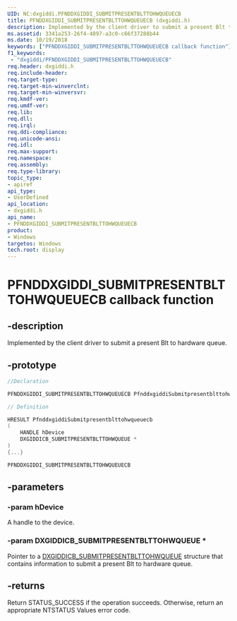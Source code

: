 ```yaml
---
UID: NC:dxgiddi.PFNDDXGIDDI_SUBMITPRESENTBLTTOHWQUEUECB
title: PFNDDXGIDDI_SUBMITPRESENTBLTTOHWQUEUECB (dxgiddi.h)
description: Implemented by the client driver to submit a present Blt to hardware queue.
ms.assetid: 3341a253-26f4-4897-a3c0-c66f37288b44
ms.date: 10/19/2018
keywords: ["PFNDDXGIDDI_SUBMITPRESENTBLTTOHWQUEUECB callback function"]
f1_keywords:
 - "dxgiddi/PFNDDXGIDDI_SUBMITPRESENTBLTTOHWQUEUECB"
req.header: dxgiddi.h
req.include-header:
req.target-type:
req.target-min-winverclnt:
req.target-min-winversvr:
req.kmdf-ver:
req.umdf-ver:
req.lib:
req.dll:
req.irql:
req.ddi-compliance:
req.unicode-ansi:
req.idl:
req.max-support:
req.namespace:
req.assembly:
req.type-library:
topic_type:
- apiref
api_type:
- UserDefined
api_location:
- dxgiddi.h
api_name:
- PFNDDXGIDDI_SUBMITPRESENTBLTTOHWQUEUECB
product: 
- Windows
targetos: Windows
tech.root: display
---
```


# PFNDDXGIDDI_SUBMITPRESENTBLTTOHWQUEUECB callback function

## -description

Implemented by the client driver to submit a present Blt to hardware queue.

## -prototype

```cpp
//Declaration

PFNDDXGIDDI_SUBMITPRESENTBLTTOHWQUEUECB PfnddxgiddiSubmitpresentblttohwqueuecb;

// Definition

HRESULT PfnddxgiddiSubmitpresentblttohwqueuecb
(
	HANDLE hDevice
	DXGIDDICB_SUBMITPRESENTBLTTOHWQUEUE *
)
{...}

PFNDDXGIDDI_SUBMITPRESENTBLTTOHWQUEUECB


```

## -parameters

### -param hDevice

A handle to the device.

### -param DXGIDDICB_SUBMITPRESENTBLTTOHWQUEUE *

Pointer to a [DXGIDDICB_SUBMITPRESENTBLTTOHWQUEUE](ns-dxgiddi-dxgiddicb_submitpresentblttohwqueue.md) structure that contains information to submit a present Blt to hardware queue.



## -returns

Return STATUS_SUCCESS if the operation succeeds. Otherwise, return an appropriate NTSTATUS Values error code.


